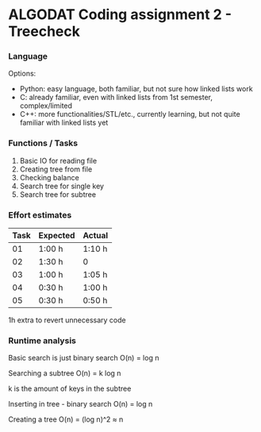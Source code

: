 # ALGODAT Coding assignment 2 - Treecheck

### Language

Options:
 - Python: easy language, both familiar, but not sure how linked lists work
 - C: already familiar, even with linked lists from 1st semester, complex/limited
 - C++: more functionalities/STL/etc., currently learning, but not quite familiar with linked lists yet

### Functions / Tasks

1. Basic IO for reading file
2. Creating tree from file
3. Checking balance
4. Search tree for single key
5. Search tree for subtree

### Effort estimates

| Task | Expected | Actual |
|------|----------|--------|
|  01  |  1:00 h  | 1:10 h |
|  02  |  1:30 h  |    0   |
|  03  |  1:00 h  | 1:05 h |
|  04  |  0:30 h  | 1:00 h |
|  05  |  0:30 h  | 0:50 h |

1h extra to revert unnecessary code

### Runtime analysis

Basic search is just binary search
O(n) = log n

Searching a subtree
O(n) = k log n

k is the amount of keys in the subtree

Inserting in tree - binary search
O(n) = log n

Creating a tree
O(n) = (log n)^2 ≈ n